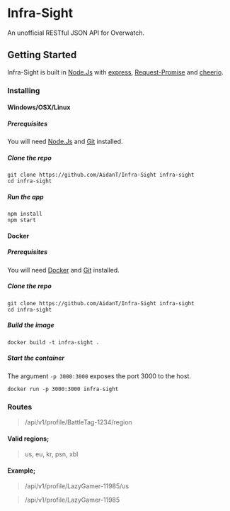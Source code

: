 # Infra-Sight
An unofficial RESTful JSON API for Overwatch.

## Getting Started
Infra-Sight is built in [Node.Js](https://nodejs.org/) with [express](https://github.com/expressjs/express), [Request-Promise](https://github.com/request/request-promise) and [cheerio](https://github.com/cheeriojs/cheerio).

### Installing
#### Windows/OSX/Linux
##### Prerequisites
You will need [Node.Js](https://nodejs.org/en/download/) and [Git](https://git-scm.com/download) installed.
##### Clone the repo
```
git clone https://github.com/AidanT/Infra-Sight infra-sight
cd infra-sight
```
##### Run the app
```
npm install
npm start
```

#### Docker
##### Prerequisites
You will need [Docker](https://www.docker.com/get-docker) and [Git](https://git-scm.com/download) installed.
##### Clone the repo
```
git clone https://github.com/AidanT/Infra-Sight infra-sight
cd infra-sight
```
##### Build the image
```
docker build -t infra-sight .
```
##### Start the container
The argument `-p 3000:3000` exposes the port 3000 to the host.
```
docker run -p 3000:3000 infra-sight
```

### Routes
> /api/v1/profile/BattleTag-1234/region

#### Valid regions;
> us, eu, kr, psn, xbl

#### Example;
> /api/v1/profile/LazyGamer-11985/us

> /api/v1/profile/LazyGamer-11985
